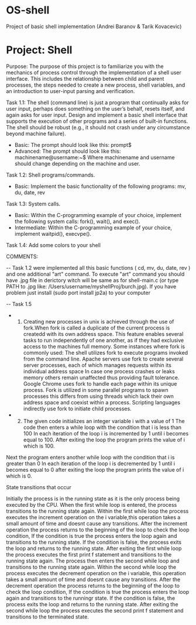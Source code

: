 # OS-shell
Project of basic shell implementation (Andrei Baranov & Tarik Kovacevic)

<h1>Project: Shell</h1>

Purpose: The purpose of this project is to familiarize you with the mechanics of process control
through the implementation of a shell user interface. This includes the relationship between
child and parent processes, the steps needed to create a new process, shell variables, and an
introduction to user-input parsing and verification.


Task 1.1: The shell (command line) is just a program that continually asks for user input,
perhaps does something on the user’s behalf, resets itself, and again asks for user input. Design
and implement a basic shell interface that supports the execution of other programs and a
series of built-in functions. The shell should be robust (e.g., it should not crash under any
circumstance beyond machine failure).

- Basic: The prompt should look like this:
prompt$
- Advanced: The prompt should look like this:
machinename@username:~$
Where machinename and username should change depending on the machine and user.

Task 1.2: Shell programs/commands.
- Basic: Implement the basic functionality of the following programs: mv, du, date, rev

Task 1.3: System calls.
- Basic: Within the C-programming example of your choice, implement the following system calls:
fork(), wait(), and exec().
- Intermediate: Within the C-programming example of your choice, implement waitpid(),
execvpe().

Task 1.4: Add some colors to your shell 

COMMENTS:

-- Task 1.2 were implemented all this basic functions ( cd, mv, du, date, rev ) and one additional "art" command. To execute "art" command you should have .jpg file in derictory witch will be same as for shell-main.c (or type PATH to .jpg  like: /Users/username/myshellProj/burch.jpg). If you have problem just install (sudo port install jp2a) to your computer

-- Task 1.5 
- 1) Creating new processes in unix is achieved through the use of fork.When fork is called a duplicate of the current process is createdd with its own address space. This feature enables several tasks to run independently of one another, as if they had exclusive access to the machines full memory.
Some instances where fork is commonly used:
The shell utilizes fork to execute programs invoked from the command line.
Apache servers use fork to create several server processes, each of which manages requests within its individual address space In case one process crashes or leaks memory  others remain unaffected thus providing fault tolerance.
Google Chrome uses fork to handle each page within its unique process. 
Fork is utilized in some parallel programs to spawn processes this differs from using threads which lack their own address space and coexist within a process.
Scripting languages indirectly use fork to initiate child processes.

- 2) The given code initializes an integer variable i with a value of 1 The code then enters a while loop with the condition that i is less than 100 In each iteration of the loop i is incremented by 1 until i becomes equal to 100. After exiting the loop the program prints the value of i which is 100.

Next the program enters another while loop with the condition that i is greater than 0 In each iteration of the loop i is decremented by 1 until i becomes equal to 0 after exiting the loop the program prints the value of i which is 0.

State transitions that occur 

Initially the process is in the running state as it is the only process being executed by the CPU.
When the first while loop is entered, the process transitions to the running state again.
Within the first while loop the process executes the increment operation on the i variable,this operation takes a small amount of time and doesnt cause any transitions.
After the increment operation the process returns to the beginning of the loop to check the loop condition, If the condition is true the process enters the loop again and transitions to the running state. If the condition is false, the process exits the loop and returns to the running state.
After exiting the first while loop the process executes the first print f statement and transitions to the running state again. 
The process then enters the second while loop and transitions to the running state again.
Within the second while loop the process executes the decrement operation on the i variable, this operation takes a small amount of time and doesnt cause any transitions.
After the decrement operation the process returns to the beginning of the loop to check the loop condition, If the condition is true the process enters the loop again and transitions to the runningr state. If the condition is false, the process exits the loop and returns to the running state.
After exiting the second while loop the process executes the second print f statement and transitions to the terminated state.

